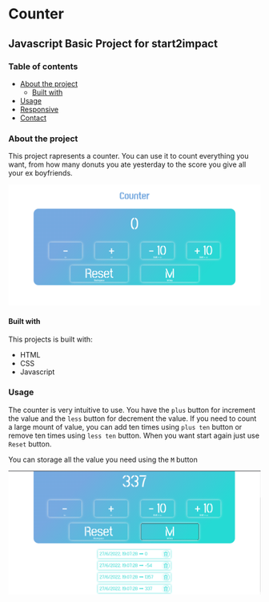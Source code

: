 # Counter
## Javascript Basic Project for start2impact


### Table of contents

- [About the project](#about-the-project)
  - [Built with](#built-with)
- [Usage](#usage)
- [Responsive](#responsive)
- [Contact](#contact)


### About the project

This project rapresents a counter.
You can use it to count everything you want, from how many donuts you ate yesterday to the score you give all your ex boyfriends.

![desktop image](./image/desktop.png)

#### Built with

This projects is built with:
- HTML
- CSS
- Javascript

### Usage

The counter is very intuitive to use. 
You have the `plus` button for increment the value and the `less` button for decrement the value. If you need to count a large mount of value, you can add ten times using `plus ten` button or remove ten times using `less ten` button.
When you want start again just use `Reset` button.

You can storage all the value you need using the `M` button

![store view](./image/stores-view.png)






